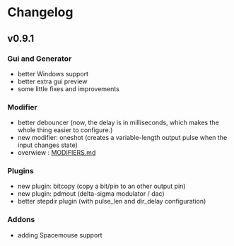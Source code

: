 # Changelog

## v0.9.1

### Gui and Generator
* better Windows support
* better extra gui preview
* some little fixes and improvements

### Modifier
* better debouncer (now, the delay is in milliseconds, which makes the whole thing easier to configure.)
* new modifier: oneshot (creates a variable-length output pulse when the input changes state)
* overwiew : [MODIFIERS.md](riocore/blob/dev/MODIFIERS.md)

### Plugins
* new plugin: bitcopy (copy a bit/pin to an other output pin)
* new plugin: pdmout (delta-sigma modulator / dac)
* better stepdir plugin (with pulse_len and dir_delay configuration)

### Addons
* adding Spacemouse support

